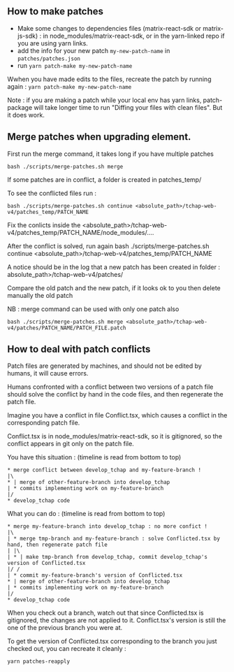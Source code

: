 ## How to make patches

-   Make some changes to dependencies files (matrix-react-sdk or matrix-js-sdk) : in node_modules/matrix-react-sdk, or in the yarn-linked repo if you are using yarn links.
-   add the info for your new patch `my-new-patch-name` in `patches/patches.json`
-   run `yarn patch-make my-new-patch-name`

Wwhen you have made edits to the files, recreate the patch by running again : `yarn patch-make my-new-patch-name`

Note : if you are making a patch while your local env has yarn links, patch-package will take longer time to run "Diffing your files with clean files". But it does work.

## Merge patches when upgrading element.

First run the merge command, it takes long if you have multiple patches

```
bash ./scripts/merge-patches.sh merge
```

If some patches are in conflict, a folder is created in patches_temp/

To see the conflicted files run :

```
bash ./scripts/merge-patches.sh continue <absolute_path>/tchap-web-v4/patches_temp/PATCH_NAME
```

Fix the conlicts inside the <absolute_path>/tchap-web-v4/patches_temp/PATCH_NAME/node_modules/....

After the conflict is solved, run again
bash ./scripts/merge-patches.sh continue <absolute_path>/tchap-web-v4/patches_temp/PATCH_NAME

A notice should be in the log that a new patch has been created in folder : absolute_path>/tchap-web-v4/patches/

Compare the old patch and the new patch, if it looks ok to you then delete manually the old patch

NB : merge command can be used with only one patch also

```
bash ./scripts/merge-patches.sh merge <absolute_path>/tchap-web-v4/patches/PATCH_NAME/PATCH_FILE.patch
```

## How to deal with patch conflicts

Patch files are generated by machines, and should not be edited by humans, it will cause errors.

Humans confronted with a conflict between two versions of a patch file should solve the conflict by hand in the code files, and then regenerate the patch file.

Imagine you have a conflict in file Conflict.tsx, which causes a conflict in the corresponding patch file.

Conflict.tsx is in node_modules/matrix-react-sdk, so it is gitignored, so the conflict appears in git only on the patch file.

You have this situation : (timeline is read from bottom to top)

```
* merge conflict between develop_tchap and my-feature-branch !
|\
* | merge of other-feature-branch into develop_tchap
| * commits implementing work on my-feature-branch
|/
* develop_tchap code
```

What you can do : (timeline is read from bottom to top)

```
* merge my-feature-branch into develop_tchap : no more confict !
|\
| * merge tmp-branch and my-feature-branch : solve Conflicted.tsx by hand, then regenerate patch file
| |\
| * | make tmp-branch from develop_tchap, commit develop_tchap's version of Conflicted.tsx
|/ /
| * commit my-feature-branch's version of Conflicted.tsx
* | merge of other-feature-branch into develop_tchap
| * commits implementing work on my-feature-branch
|/
* develop_tchap code
```

When you check out a branch, watch out that since Conflicted.tsx is gitignored, the changes are not applied to it. Conflict.tsx's version is still the one of the previous branch you were at.

To get the version of Conflicted.tsx corresponding to the branch you just checked out, you can recreate it cleanly :

```
yarn patches-reapply
```
